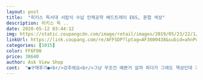 ```yaml
---
layout: post 
title:  "히키스 독서대 서랍식 수납 인체공학 베드트레이 E6S, 혼합 색상" 
description: 히키스 독 ..
date: 2020-05-12 03:44:12 
img: https://static.coupangcdn.com/image/retail/images/2019/05/23/22/1/45e55a45-51c9-48ef-9dae-e661c360a04c.jpg 
linkUrl: https://link.coupang.com/re/AFFSDP?lptag=AF3600438&subid=ahnPublicAsk&pageKey=227600539&itemId=721190367&vendorItemId=4824386243&traceid=V0-113-4b6813de36c3679f 
categories: [1015] 
color: FF6F00 
price: 38640 
author: Ask View Shop 
cont:  "●구매후기●<br/>강추에요<br/>그냥 무조건 예쁜거 살까 하다가 그래도 책상인데 기능을 따지게 되면서 돌고 돌아 이걸 구매하게 됐어요<br/>그동안 재고가 없어서  다른곳에서 구매취소 몇 번당하다 겨우 구매했습니다 오랫동안 고민한만큼 역시 잘 산것 같습니다 마감도 괜찮고 독서대도 나름 튼튼하네요 하루종일 침대에서 뒹굴뒹굴하는데 베드트레이로 독서 좀 해야겠습니다<br/>노트북올려두고 다른책도 마우스 쓰기 넘편하고 책 두개는 펼칠수 있습니디다<br/>단하나있는 단점은 편해서 침대에서 벗어날수가 없어요 ㅋㅋㅋ<br/>쓰고있는 책상이 너무 낮아서 불편해서 자꾸 침대에서 공부하게 되면서 베드테이블을 구매하게 되었는데요,<br/>왜 별점이 높은지 알겠어요ㅜ 사이즈 클까봐 걱정했는데 오히려 넓어서 이것 저것 하기 편안하고 높이도 적당해서 허리펴고 앉아서 쓸수있습니다! 이불 위에서 책상을 옆으로 밀면 다리가 접히긴 하는데 심하게 와장창 하는게 아니라 뭔가 안정적이게 기운다 해야하나?(다리가 좀 접혀도 넘어지지 않음) 여튼 다리도 꽤 튼튼합니다.<br/> 그리고 팔 닿는 부분이 약간 굴곡지고 부드럽게 마감처리되서 정말 다른 책상보다 팔이 편해요 아프지도 않고  오래 쓸 수 있으면 좋겠군요:)<br/>왜 후기가 좋은지 알겠네요 넘 편해요 불편한점을 못찾겠어요<br/>이미 친구들한테 다 추천해놨어요! 꼭 사세요 이건<br/>전 낮은 책상을 못쓰는데 높이가 높은것도 아주 맘에 들구요 넓이도 아주 넉넉합니다<br/>지지대 아래에는 미끄럼방지 고무도 붙어있어서 바닥에서 사용할때는 안밀리고 좋겠더라구요<br/>특히 맘에드는 곳은 손 받히는 곳 정말 돈 안아깝습니다<br/>펜슬같은건 잘 굴러가는데 옆에 수납공간에 넣어두면 진짜 딱입니다<br/>강추에요<br/>그냥 무조건 예쁜거 살까 하다가 그래도 책상인데 기능을 따지게 되면서 돌고 돌아 이걸 구매하게 됐어요<br/>그동안 재고가 없어서  다른곳에서 구매취소 몇 번당하다 겨우 구매했습니다 오랫동안 고민한만큼 역시 잘 산것 같습니다 마감도 괜찮고 독서대도 나름 튼튼하네요 하루종일 침대에서 뒹굴뒹굴하는데 베드트레이로 독서 좀 해야겠습니다<br/>노트북올려두고 다른책도 마우스 쓰기 넘편하고 책 두개는 펼칠수 있습니디다<br/>단하나있는 단점은 편해서 침대에서 벗어날수가 없어요 ㅋㅋㅋ<br/>쓰고있는 책상이 너무 낮아서 불편해서 자꾸 침대에서 공부하게 되면서 베드테이블을 구매하게 되었는데요,<br/>왜 별점이 높은지 알겠어요ㅜ 사이즈 클까봐 걱정했는데 오히려 넓어서 이것 저것 하기 편안하고 높이도 적당해서 허리펴고 앉아서 쓸수있습니다! 이불 위에서 책상을 옆으로 밀면 다리가 접히긴 하는데 심하게 와장창 하는게 아니라 뭔가 안정적이게 기운다 해야하나?(다리가 좀 접혀도 넘어지지 않음) 여튼 다리도 꽤 튼튼합니다.<br/> 그리고 팔 닿는 부분이 약간 굴곡지고 부드럽게 마감처리되서 정말 다른 책상보다 팔이 편해요 아프지도 않고  오래 쓸 수 있으면 좋겠군요:)<br/>왜 후기가 좋은지 알겠네요 넘 편해요 불편한점을 못찾겠어요<br/>이미 친구들한테 다 추천해놨어요! 꼭 사세요 이건<br/>전 낮은 책상을 못쓰는데 높이가 높은것도 아주 맘에 들구요 넓이도 아주 넉넉합니다<br/>지지대 아래에는 미끄럼방지 고무도 붙어있어서 바닥에서 사용할때는 안밀리고 좋겠더라구요<br/>특히 맘에드는 곳은 손 받히는 곳 정말 돈 안아깝습니다<br/>펜슬같은건 잘 굴러가는데 옆에 수납공간에 넣어두면 진짜 딱입니다<br/>" 
---
```

